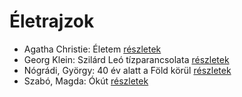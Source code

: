 # Életrajzok

- Agatha Christie: Életem [részletek](_details/%7Bopf.creator%7D.md#id_1774)
- Georg Klein: Szilárd Leó tízparancsolata [részletek](_details/%7Bopf.creator%7D.md#id_981)
- Nógrádi, György: 40 év alatt a Föld körül [részletek](_details/%7Bopf.creator%7D.md#id_991)
- Szabó, Magda: Ókút [részletek](_details/%7Bopf.creator%7D.md#id_464)